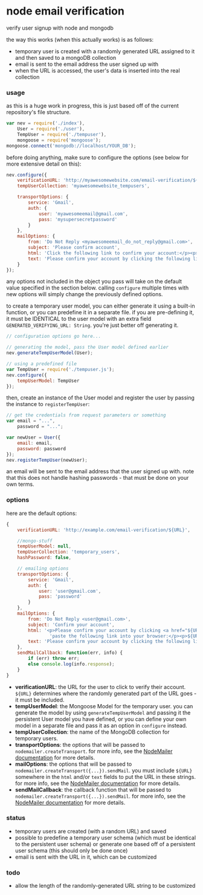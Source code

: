 # node email verification
verify user signup with node and mongodb

the way this works (when this actually works) is as follows:

- temporary user is created with a randomly generated URL assigned to it and then saved to a mongoDB collection
- email is sent to the email address the user signed up with
- when the URL is accessed, the user's data is inserted into the real collection

### usage
as this is a huge work in progress, this is just based off of the current repository's file structure.

```javascript
var nev = require('./index'),
    User = require('./user'),
    TempUser = require('./tempuser'),
    mongoose = require('mongoose');
mongoose.connect('mongodb://localhost/YOUR_DB');
```

before doing anything, make sure to configure the options (see below for more extensive detail on this):
```javascript
nev.configure({
    verificationURL: 'http://myawesomewebsite.com/email-verification/${URL}',
    tempUserCollection: 'myawesomewebsite_tempusers',

    transportOptions: {
        service: 'Gmail',
        auth: {
            user: 'myawesomeemail@gmail.com',
            pass: 'mysupersecretpassword'
        }
    },
    mailOptions: {
        from: 'Do Not Reply <myawesomeemail_do_not_reply@gmail.com>',
        subject: 'Please confirm account',
        html: 'Click the following link to confirm your account:</p><p>${URL}</p>',
        text: 'Please confirm your account by clicking the following link: ${URL}'
    }
});
```

any options not included in the object you pass will take on the default value specified in the section below. calling ```configure``` multiple times with new options will simply change the previously defined options.

to create a temporary user model, you can either generate it using a built-in function, or you can predefine it in a separate file. if you are pre-defining it, it must be IDENTICAL to the user model with an extra field ```GENERATED_VERIFYING_URL: String```. you're just better off generating it.

```javascript
// configuration options go here...

// generating the model, pass the User model defined earlier
nev.generateTempUserModel(User);

// using a predefined file
var TempUser = require('./tempuser.js');
nev.configure({
    tempUserModel: TempUser 
});
```

then, create an instance of the User model and register the user by passing the instance to ```registerTempUser```:

```javascript
// get the credentials from request parameters or something
var email = "...",
    password = "...";

var newUser = User({
    email: email,
    password: password
});
nev.registerTempUser(newUser);
```

an email will be sent to the email address that the user signed up with. note that this does not handle hashing passwords - that must be done on your own terms.

### options
here are the default options:
```javascript
{
    verificationURL: 'http://example.com/email-verification/${URL}',

    //mongo-stuff
    tempUserModel: null,
    tempUserCollection: 'temporary_users',
    hashPassword: false,

    // emailing options
    transportOptions: {
        service: 'Gmail',
        auth: {
            user: 'user@gmail.com',
            pass: 'password'
        }
    },
    mailOptions: {
        from: 'Do Not Reply <user@gmail.com>',
        subject: 'Confirm your account',
        html: '<p>Please confirm your account by clicking <a href="${URL}">this link</a>. If you are unable to do so, copy and ' +
                'paste the following link into your browser:</p><p>${URL}</p>',
        text: 'Please confirm your account by clicking the following link, or by copying and pasting it into your browser: ${URL}'
    },
    sendMailCallback: function(err, info) {
        if (err) throw err;
        else console.log(info.response);
    }
}
```

- **verificationURL**: the URL for the user to click to verify their account. ```${URL}``` determines where the randomly generated part of the URL goes - it must be included.
- **tempUserModel**: the Mongoose Model for the temporary user. you can generate the model by using ```generateTempUserModel``` and passing it the persistent User model you have defined, or you can define your own model in a separate file and pass it as an option in ```configure``` instead.
- **tempUserCollection**: the name of the MongoDB collection for temporary users.
- **transportOptions**: the options that will be passed to ```nodemailer.createTransport```. for more info, see the [NodeMailer documentation](https://github.com/andris9/Nodemailer) for more details.
- **mailOptions**: the options that will be passed to ```nodemailer.createTransport({...}).sendMail```. you must include ```${URL}``` somewhere in the ```html``` and/or ```text``` fields to put the URL in these strings. for more info, see the [NodeMailer documentation](https://github.com/andris9/Nodemailer) for more details.
- **sendMailCallback**: the callback function that will be passed to ```nodemailer.createTransport({...}).sendMail```. for more info, see the [NodeMailer documentation](https://github.com/andris9/Nodemailer) for more details.

### status
- temporary users are created (with a random URL) and saved
- possible to predefine a temporary user schema (which must be identical to the persistent user schema) or generate one based off of a persistent user schema (this should only be done once)
- email is sent with the URL in it, which can be customized

### todo
- allow the length of the randomly-generated URL string to be customized